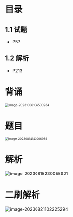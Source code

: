 # 目录



## 1.1 试题

* P57



## 1.2 解析

* P213



# 背诵

<img src="https://cvp.oss-cn-shanghai.aliyuncs.com/picgo/202310061045312.png" alt="image-20231006104500234" style="zoom:70%;" />



# 题目

<img src="https://cvp.oss-cn-shanghai.aliyuncs.com/picgo/202308141430036.png" alt="image-20230814143006986" style="zoom: 67%;" />



# 解析

![image-20230815230055921](https://cvp.oss-cn-shanghai.aliyuncs.com/picgo/202308152300160.png)



# 二刷解析

![image-20230821102225294](https://cvp.oss-cn-shanghai.aliyuncs.com/picgo/202308211022457.png)
